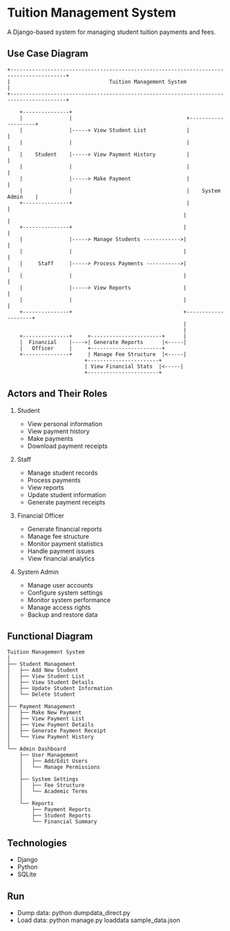 # Tuition Management System

A Django-based system for managing student tuition payments and fees.

## Use Case Diagram

```
+----------------------------------------------------------------------------------------+
|                                Tuition Management System                                 |
+----------------------------------------------------------------------------------------+
                                          
    +---------------+
    |               |                                     +--------------------+
    |               |-----> View Student List             |                    |
    |               |                                     |                    |
    |    Student    |-----> View Payment History          |                    |
    |               |                                     |                    |
    |               |-----> Make Payment                  |                    |
    |               |                                     |    System Admin    |
    +---------------+                                     |                    |
                                                         |                    |
    +---------------+                                    |                    |
    |               |-----> Manage Students ------------>|                    |
    |               |                                    |                    |
    |     Staff     |-----> Process Payments ----------->|                    |
    |               |                                    |                    |
    |               |-----> View Reports                 |                    |
    |               |                                    |                    |
    +---------------+                                    +--------------------+
                                                         |
                                                         |
    +---------------+     +-----------------------+      |
    |  Financial    |---->| Generate Reports      |<-----|
    |   Officer     |     +-----------------------+
    +---------------+     | Manage Fee Structure  |<-----|
                         +-----------------------+
                         | View Financial Stats  |<-----|
                         +-----------------------+

```

## Actors and Their Roles

1. Student
   - View personal information
   - View payment history
   - Make payments
   - Download payment receipts

2. Staff
   - Manage student records
   - Process payments
   - View reports
   - Update student information
   - Generate payment receipts

3. Financial Officer
   - Generate financial reports
   - Manage fee structure
   - Monitor payment statistics
   - Handle payment issues
   - View financial analytics

4. System Admin
   - Manage user accounts
   - Configure system settings
   - Monitor system performance
   - Manage access rights
   - Backup and restore data

## Functional Diagram

```
Tuition Management System
│
├── Student Management
│   ├── Add New Student
│   ├── View Student List
│   ├── View Student Details
│   ├── Update Student Information
│   └── Delete Student
│
├── Payment Management
│   ├── Make New Payment
│   ├── View Payment List
│   ├── View Payment Details
│   ├── Generate Payment Receipt
│   └── View Payment History
│
└── Admin Dashboard
    ├── User Management
    │   ├── Add/Edit Users
    │   └── Manage Permissions
    │
    ├── System Settings
    │   ├── Fee Structure
    │   └── Academic Terms
    │
    └── Reports
        ├── Payment Reports
        ├── Student Reports
        └── Financial Summary 

```

## Technologies
- Django
- Python
- SQLite


## Run
- Dump data: python dumpdata_direct.py 
- Load data: python manage.py loaddata sample_data.json